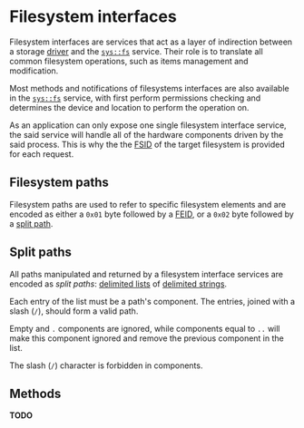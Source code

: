 # Filesystem interfaces

Filesystem interfaces are services that act as a layer of indirection between a storage [driver](../system/hw.md#drivers) and the [`sys::fs`](../system/fs.md) service. Their role is to translate all common filesystem operations, such as items management and modification.

Most methods and notifications of filesystems interfaces are also available in the [`sys::fs`](../system/fs.md) service, with first perform permissions checking and determines the device and location to perform the operation on.

As an application can only expose one single filesystem interface service, the said service will handle all of the hardware components driven by the said process. This is why the the [FSID](../../filesystem.md#filesystem-unique-identifier) of the target filesystem is provided for each request.

## Filesystem paths

Filesystem paths are used to refer to specific filesystem elements and are encoded as either a `0x01` byte followed by a [FEID](../../filesystem.md#element-unique-identifier), or a `0x02` byte followed by a [split path](#split-paths).

## Split paths

All paths manipulated and returned by a filesystem interface services are encoded as _split paths_: [delimited lists](../../kernel/data-structures.md#delimited-lists) of [delimited strings](../../kernel/data-structures.md#delimited-strings).

Each entry of the list must be a path's component. The entries, joined with a slash (`/`), should form a valid path.

Empty and `.` components are ignored, while components equal to `..` will make this component ignored and remove the previous component in the list.

The slash (`/`) character is forbidden in components.

## Methods

**TODO**